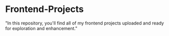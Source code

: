# Frontend-Projects
"In this repository, you'll find all of my frontend projects uploaded and ready for exploration and enhancement."
